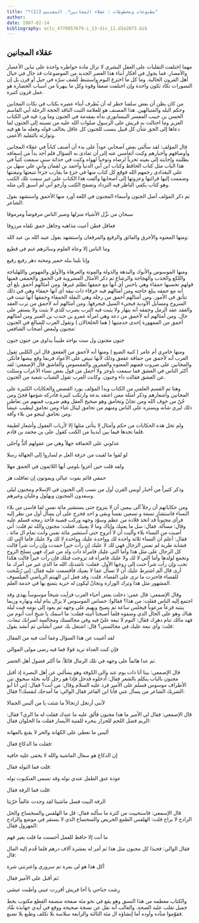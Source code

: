 ```yaml
---
title: "*مطبوعات ومخطوطات : عقلاء المجانين*. المقتبس 2(1)"
author: 
date: 1907-02-14
bibliography: oclc_4770057679-i_13-div_11.d1e2075.bib
---
```




##  عقلاء المجانين 


 مهما اختلفت التقلبات على العقل البشري لا تزال مادة خواطره واحدة على تباين الأعصار والأمصار. فما يجول في أفكار أبناء هذا العصر الجديد من الموضوعات قد جال في خيال أهل القرون الخالية. وما كل ما اخترع اليوم واستنبط كُشف سرّه في جيل أو قرن بل إن التصورات تكاد تكون واحدة وإن اختلفت ضعفاً وقوة وكل ما يبهرنا من أسباب الحضارة هو عمل قرون كثيرة. 

 من كان يظن أن بعض سلفنا خطر له أن يُطرف أبناء عصره بكتاب في نكات المجانين وحكم البله والمتبالهين. هذا المصنف هو للعلامة الثبت الناقد الحجة الرحلة أبي القاسم الحسن بن حبيب المفسر النيسابوري بدأه بمقدمة في الجنون وما ورد فيه في الكتاب العزيز وما احتالت به قريش على الرسول صلوات الله عليه من نسبته إلى الجنون لما دعاها إلى الحق شأن كل قبيل ينسب للجنون كل عاقل يخالف قوله وفعله ما هو فيه وتوارثه بالتقليد الأعمى. 

 قال المؤلف: لقد سألني بعض أصحابي عوداً على بدء أن أصنف كتاباً في عقلاء المجانين وأوصافهم وأخبارهم وكنت أتغامس عنه إلى أن تمادى به السؤال فلم أجد بداً من إسعافه بطلبته وإجابته إلى بغيته تحرياً لرضاه وتوخياً لهواه وكنت في حداثة سني سمعت كتباً في هذا الباب مثل كتاب الحافظ وكتاب ابن أبي الدنيا وأحمد بن لقمان وأبي علي سهل بن علي البغدادي رحمهم الله فوقع كل كتاب منها في جزءٍ ما يقارب   جزءاً تتبعتها وتيقنتها وضممت إليها قرائنها وعزوتها إلى أصحابها وألفت هذا الكتاب على غير سمت تلك الكتب وهو كتاب يكفي الناظر فيه الترداد وتصفح الكتب وأرجو أني لم أسبق إلى مثله. 

 ثم ذكر المؤلف أصل الجنون وأسماء المجنون في اللغة أورد منها الأحمق واستشهد بقول الشاعر: 

 سبحان من نزَّل الأشياء منزلها   وصير الناس مرفوضاً ومرموقا  

 فعاقل فطن أعيت مذاهبه   وجاهل حمق تلقاه مرزوقا  

 ومنها المعتوه والأخرق والمائق والرقيع والمرقعان واستشهد بقول عبيد الله بن عبد الله:  

 وما الناس إلا وعاة العلوم   وسائرهم غنم في قطيع  

 وإنا بلينا ببله حمير   ومحنة دهر رفيع رقيع  

 ومنها الموسوس والأنوك والبدهة والذولة والموتة والعرهاة والأولق والمهوس واللهلباجة واللكع والجذب والهجاجة والرشاع ثم ذكر الأمثال المضروبة في الحمق والحمقى فمنها قولهم تحسبها حمقاء وهي باخس أي أنها مع حمقها تظلم غيرها. ومن أمثالهم أحمق بلغ أي أنه مع حمقه يبلغ حاجته ومن أمثالهم فيه خرقاء ذات نيقة أي أنها حمقاء وهي في ذلك تتأنق في الأمور. ومن أمثالهم أحمق من رجلة وهي البقلة الحمقاء وحمقها أنها تنبت في السروح ومسايل الأودية فيجيء السيل فيجرفها. ومن أمثالهم أنه لأحمق من ترب العقد والعقد عقد الرمل وحمقه أنه ينهار ولا يثبت فيه الترب يضرب للذي لا يثبت ولا يستقر على حال. ومن أمثالهم أنه لأحمق من دعة وهي امرأة عمرو بن جندب بن العنبر ومن أمثالهم أحمق من الممهورة  إحدى  حدمتيها ( هما الخلخالان ) وتقول العرب للمبالغ في الجنون مجنون ولبعض أصحاب الشافعي: 

 جنون مجنون ول  ست  بواجد   طبيباً يداوي من جنون جنون  

 ومنها خامري أم عامر ( كنية الضبع ) ومنها أنه لأحمق من العقعق قال ابن الكلبي   تقول العرب أنه لأحمق من حماقة عقعق وذلك لأنها تبيض على الأعواد فربما وقع بيضها فأنكر. والمجانين على ضروب فمنهم المعتوه والممرور والممسوس والعاشق قال الإصمعي: لقد أكثر الناس في العشق فما سمعت بأوجز ولا أجمل من قول بعض نساء الأعراب وسئلت عن العشق فقالت داء وجنون. وكانت العرب تقول الشباب شعبة من الجنون. 

 وهنا تم القسم العلمي من الكتاب وبدأ المؤلف يورد القصص والحكايات الكثيرة على المجانين وأشعارهم وذكر أمثلة ممن اعتقد بدعة وارتكب كبيرة فأدركه شؤمها فجنّ ومن جُنّ من خوف الله ومن تجانّ وتحامق وهو صحيح العقل وهم ضروب فمنهم من تعاطى ذلك ليري شأنه ويستره على الناس ومنهم من تحامق لينال غناء ومن تحامق ليطيب عيشاً ومن تحامق لينجو من بلاء وآفة. 

 ولم تخل هذه الحكايات من حكم وأمثال لا يتأتى مثلها إلا لأرباب العقول وأشعار لطيفة قلما   تجدها فيما بين أيدينا من الكتب كقول علي بن محمد بن قادم. 

 عذلوني على الحماقة جهلاً   وهي من عقولهم ألذُّ وأحلى  

 لو لقوا ما لقيت من حرفة العل   م لساروا إلى الجهالة رسلا  

 ولقد قلت حين أغروا بلومي   أيها اللائمون في الحمق مهلا  

 حمقي قائم بقوت عيالي   ويموتون إن تعاقلت هز  

 وذكر كثيراً من أخبار أويس القرن أول من نسب إلى الجنون في الإسلام ومجنون ليلى وسعدون المجنون وبهلول وعليان وغيرهم. 

 ومن حكاياتهم أن رجلاً آلى بيمين أن لا يتزوج حتى يستشير  مائة  نفس لما قاسى من بلاء النساء فاستشار  تسعة  و  تسعين  نفساً وبقي و  احد  فخرج على أن يسأل أول من نظر إليه فرأى مجنوناً قد اتخذ قلادة من عظم وسوّد وجهه وركب قصبة فأخذ رمحه فسلم عليه وقال: مسألة. فقال: سل ما يعنيك وإياك وما لا يعنيك. فقلت: مجنون   والله ثم قلت: أني أصبت من النساء بلاء وآليت أن لا أتزوج حتى أستشير  مائة  نفس وأنت تمام ال  مائة  . فقال: أعلم أن النساء  ثلاثة  واحدة لك وواحدة عليك وواحدة لا لك ولا عليك فأما التي لك فشابة طرية لم تمس الرجال فهي لك لا عليك إن رأت خيراً حمدت وإن رأت شراٌ قالت كل الرجال على مثل هذا وأما التي عليك فامرأة ذات ولد من غيرك فهي تسلخ الزوج وتجمع لولدها وأما التي لا لك ولا عليك فامرأة قد تزوجت قبلك فإن رأت خيراً قالت هكذا تجب وإن رأت شراً حنت إلى زوجها الأول. فقلت: ناشدتك الله ما الذي غير من أمرك ما أرى قال ألم اشترط عليك أن لا تسأل عما لا يعنيك فأقسمت عليه فقال: إني رُشّحت للقضاء فاخترت ما ترى على القضاء. قلت: وقد فعل ابن الهيثم الرياضي الفيلسوف المشهور مثل هذا وترك الوزارة وتجانّ ليكون له حرية يتمتع بها في خدمة العلم. 

 وقال الإصمعي: قال عمي: دخلت بعض أحياء العرب فرأيت شيخاً موسوساً يهذي وقد اجتمع إليه الناس فقلت: من هذا؟ فقالوا: حساس الموسوس لا يزال ينام ليله ونهاره وربما ينتبه فزعاً مرعوباً فيجلس ساعة ثم يصيح ويهيم على وجهه ثم يعود إلى نومه فبت ليلة هناك وهو على الحال الذي وصفوه فلما أصبحنا أتيته فقلت: ما اسمك يا شيخ أنت أنوم من فهد مالك تنام دهرك فقال: النوم لا تبعة عليّ فيه وفي مجالستك ومجالسة أضرابك تبعات.   قلت: وأي تبعة عليك في مجالستي؟ قال: اشتغل بك عمن أنشأني ثم أنشد يقول: 

 لقد أغنيت عن هذا السؤال   وعما أنت فيه من المقال  

 فإن كنت الغداة تريد قولا   فما فيه رضى مولى الموالي  

 ثم عدا هائماً على وجهه في تلك الرمال قائلاً: ما أكثر فضول أهل الحضر. 

 قال الإصمعي: بينا أنا ذات يوم عند والي الكوفة وهو يسألني عن أهل البصرة إذ أقبل مجنون بالباب يتكلم بالشعر فقال: أدخلوه فدخل فإذا هو رجل كأنه نخلة   سحوق نتن الأطراف موسوس فسلم على الأمير فرد عليه السلام وقال: من أنت؟ فقال: إني أنا أبو الشريك الشاعر من يسأل عني فأنا ابن الفاغر فقال الوالي: ما أمدحك لنفسك!! فقال: 

 لأنني أرتجل ارتجالاً   ما شئت يا من ألبس الجمالا  

 قال الإصمعي: فقال لي الأمير ما هذا مجنون فألق عليه ما عندك فقلت له ما الري؟ فقال: الريم فضل اللحم للجزار ينحره للفتية الأيسار فقلت ما الحلوان فقال: 

 أليس ما تعطي على الكهانة   والحر لا يقنع بالمهانة  

 فقلت ما الدكاع فقال: 

 إن الدكاع هو سعال الماشية   والله لا يخفى عليه خافية  

 قلت فما التوله فقال: 

 عوذة عنق الطفل عندي توله   وقد تسمى العنكبوت توله  

 قلت فما الرفة فقال: 

 الرفة البيت فسل ماشيتا   لقد وجدت عالماً خرّيتا  

 قال الإسمعي: فاستحييت من كثرة ما سألته فقال: قل ما الهلقس والسحساح والحل الرادح لا براح قلت: الهلقس الطمع الحريص والسحساح الذي لا يستقر في موضع والرادح المهزول فقال: 

 ما أنت إلا حافظ للعمل   أحسنت ما قلت بغير فهم  

 فقال الوالي: فحبذا كل مجنون مثل هذا ثم أمر له بعشرة  آلاف  درهم فلما قُدم إليه المال قال: 

 أكل هذا هو لي بمرة   تم سروري واعترتني شرة  

  ثم أقبل على الأمير فقال: 

 رِشت جناحي يا أخا قريش   أقررت عيني وأطبت عيشي  

 والكتاب معظمه من هذا النسق وهو يقع في نحو  مئة  صفحة منصفة القطع مكتوب بخط جميل تغلب عليه الصحة. والغالب أنه نقل عن نسخة صحيحة ووقع في أيدي جهابذة نقّاد فقوّموا منآده وأوده أما إنشاؤه ال  مئة  الثالثة والرابعة سلاسة بلا تكلف وطبع بلا تصنع.  
